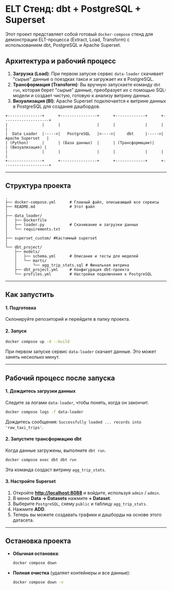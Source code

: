 

# ELT Стенд: dbt + PostgreSQL + Superset

Этот проект представляет собой готовый `docker-compose` стенд для демонстрации ELT-процесса (Extract, Load, Transform) с использованием dbt, PostgreSQL и Apache Superset.

## Архитектура и рабочий процесс

1.  **Загрузка (Load)**: При первом запуске сервис `data-loader` скачивает "сырые" данные о поездках такси и загружает их в PostgreSQL.
2.  **Трансформация (Transform)**: Вы вручную запускаете команду `dbt run`, которая берет "сырые" данные, преобразует их с помощью SQL-модели и создает чистую, готовую к анализу витрину данных.
3.  **Визуализация (BI)**: Apache Superset подключается к витрине данных в PostgreSQL для создания дашбордов.

<!-- end list -->

```
+---------------+      +----------------+      +-------------+      +--------------------+
|               |      |                |      |             |      |                    |
|  Data Loader  |----->|   PostgreSQL   |<---->|     dbt     |----->|  Apache Superset   |
| (Python)      |      | (База данных)  |      | (Трансформации)|      | (Визуализация) |
|               |      |                |      |             |      |                    |
+---------------+      +----------------+      +-------------+      +--------------------+
```


-----

## Структура проекта

```
.
├── docker-compose.yml      # Главный файл, описывающий все сервисы
├── README.md               # Этот файл
│
├── data_loader/
│   ├── Dockerfile
│   ├── loader.py           # Скачивание и загрузки данных
│   └── requirements.txt
│
├── superset_custom/ #Кастомный superset
│
└── dbt_project/
    ├── models/
    │   ├── schema.yml      # Описание и тесты для моделей
    │   └── marts/
    │       └── agg_trip_stats.sql # Финальная витрина
    ├── dbt_project.yml     # Конфигурация dbt-проекта
    └── profiles.yml        # Настройки подключения к PostgreSQL
```

-----

## Как запустить

#### 1\. Подготовка

Склонируйте репозиторий и перейдите в папку проекта.

#### 2\. Запуск

```bash
docker compose up -d --build
```


При первом запуске сервис `data-loader` скачает данные. Это может занять несколько минут.

-----

## Рабочий процесс после запуска

#### 1\. Дождитесь загрузки данных

Следите за логами `data-loader`, чтобы понять, когда он закончит.

```bash
docker compose logs -f data-loader
```

Дождитесь сообщения: `Successfully loaded ... records into 'raw_taxi_trips'`.

#### 2\. Запустите трансформацию dbt

Когда данные загружены, выполните `dbt run`.

```bash
docker compose exec dbt dbt run
```

Эта команда создаст витрину `agg_trip_stats`.

#### 3\. Настройте Superset

1.  Откройте **[http://localhost:8088](https://www.google.com/search?q=http://localhost:8088)** и войдите, используя `admin` / `admin`.
2.  В меню **Data -\> Datasets** нажмите **+ Dataset**.
3.  Выберите `PostgreSQL`, схему `public` и таблицу `agg_trip_stats`.
4.  Нажмите **ADD**.
5.  Теперь вы можете создавать графики и дашборды на основе этого датасета.

-----

## Остановка проекта

  * **Обычная остановка**:
    ```bash
    docker compose down
    ```
  * **Полная очистка** (удаляет контейнеры и все данные):
    ```bash
    docker compose down -v
    ```